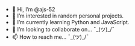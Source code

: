 - 👋 Hi, I’m @ajs-52
- 👀 I’m interested in random personal projects.
- 🌱 I’m currently learning Python and JavaScript.
- 💞️ I’m looking to collaborate on... ¯\_(ツ)_/¯
- 📫 How to reach me... ¯\_(ツ)_/¯

<!---
ajs-52/ajs-52 is a ✨ special ✨ repository because its `README.md` (this file) appears on your GitHub profile.
You can click the Preview link to take a look at your changes.
--->
